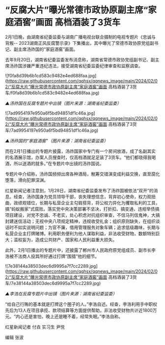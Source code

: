# “反腐大片”曝光常德市政协原副主席“家庭酒窖”画面 高档酒装了3货车

2月1日晚，由湖南省纪委监委与湖南广播电视台联合摄制的电视专题片《忠诚与背叛--
2023湖南正风反腐警示录》下集播出，其中曝光了常德市政协原党组副书记、副主席汤祚国的“家庭酒窖”画面。

去年9月20日，湖南省纪委监委发布消息称，湖南省常德市政协党组副书记、副主席汤祚国涉嫌严重违纪违法，接受湖南省纪委监委纪律审查和监察调查。

![f0fa8d39b6b1cd583c9482e4ed688faa.jpg](https://raw.githubusercontent.com/qqhsx/qqnews_image/main/2024/02/02/“反腐大片”曝光常德市政协原副主席“家庭酒窖”画面 高档酒装了3货车/f0fa8d39b6b1cd583c9482e4ed688faa.jpg)

 _▲汤祚国在反腐专题片中出镜（图片来源：湖南省纪委监委）_

![7ad9954197e950a6f5bd94851df1c46a.jpg](https://raw.githubusercontent.com/qqhsx/qqnews_image/main/2024/02/02/“反腐大片”曝光常德市政协原副主席“家庭酒窖”画面 高档酒装了3货车/7ad9954197e950a6f5bd94851df1c46a.jpg)

 _▲汤祚国的“家庭酒窖”（图片来源：湖南省纪委监委）_

而在2月1日播出的专题片披露，汤祚国家中专门有一个房间放酒，成了名副其实的名酒展示馆，办案人员搜查时，仅高档酒就足足装了3货车。“他们都晓得我喝酒，所以送酒的就多。”在专题片中出镜的汤祚国说。

专题片中介绍称，汤祚国频频出席各种酒局，觥筹交错演变成利益交换，直至腐化堕落，滑向犯罪深渊。

红星新闻记者注意到，1月28日，湖南省纪委监委发布了汤祚国被依法“双开”的消息。经查，汤祚国身为党员领导干部，丧失理想信念，背弃初心使命，权力观扭曲，政绩观错位，长期与私营企业主勾肩搭背，将公权力异化为攫取私利的工具，搞“蚂蚁搬家”式腐败。落实党中央决策部署不坚决，打折扣、搞变通，违规举债搞项目建设，对党不忠诚、不老实，处心积虑对抗组织审查，不信马列信鬼神，大搞封建迷信活动；无视中央八项规定精神，违规收受礼金；组织原则缺失，在组织谈话时不如实说明问题；为官不廉，借用管理服务对象车辆；追求低级趣味，长期与私营企业主打牌赌博。利用职务便利为他人谋取利益，非法收受财物，数额特别巨大；滥权妄为，造成公共财产、国家和人民利益重大损失。

此外，2月1日播出的专题片中，还披露了郴州市人民政府原党组成员、副市长李浩被不法商人投其所好通过打牌“围猎”他的细节。

![7e38144a38503dec6d9995a7f7cc2289.jpg](https://raw.githubusercontent.com/qqhsx/qqnews_image/main/2024/02/02/“反腐大片”曝光常德市政协原副主席“家庭酒窖”画面 高档酒装了3货车/7e38144a38503dec6d9995a7f7cc2289.jpg)

_▲李浩在反腐专题片中出镜（图片来源：湖南省纪委监委）_

“给自己行贿的基本就是打牌这个圈子的人。”李浩自述。经查，李浩利用手中职权先后为13人在项目承揽、款项结算等方面提供帮助，非法收受财物共计近1800万元。“内心还是害怕，晚上还是睡不着，经常失眠。”李浩自称。

红星新闻记者 付垚 实习生 尹悦

编辑 张波

